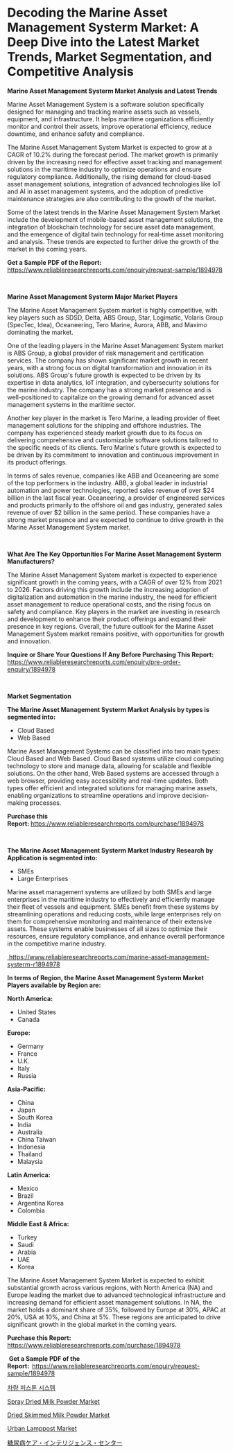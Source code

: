 <p><h1>Decoding the Marine Asset Management Systerm Market: A Deep Dive into the Latest Market Trends, Market Segmentation, and Competitive Analysis</h1></p><p><strong>Marine Asset Management Systerm Market Analysis and Latest Trends</strong></p>
<p><p>Marine Asset Management System is a software solution specifically designed for managing and tracking marine assets such as vessels, equipment, and infrastructure. It helps maritime organizations efficiently monitor and control their assets, improve operational efficiency, reduce downtime, and enhance safety and compliance.</p><p>The Marine Asset Management System Market is expected to grow at a CAGR of 10.2% during the forecast period. The market growth is primarily driven by the increasing need for effective asset tracking and management solutions in the maritime industry to optimize operations and ensure regulatory compliance. Additionally, the rising demand for cloud-based asset management solutions, integration of advanced technologies like IoT and AI in asset management systems, and the adoption of predictive maintenance strategies are also contributing to the growth of the market.</p><p>Some of the latest trends in the Marine Asset Management System Market include the development of mobile-based asset management solutions, the integration of blockchain technology for secure asset data management, and the emergence of digital twin technology for real-time asset monitoring and analysis. These trends are expected to further drive the growth of the market in the coming years.</p></p>
<p><strong>Get a Sample PDF of the Report:&nbsp;</strong> <a href="https://www.reliableresearchreports.com/enquiry/request-sample/1894978">https://www.reliableresearchreports.com/enquiry/request-sample/1894978</a></p>
<p>&nbsp;</p>
<p><strong>Marine Asset Management Systerm Major Market Players</strong></p>
<p><p>The Marine Asset Management System market is highly competitive, with key players such as SDSD, Delta, ABS Group, Star, Logimatic, Volaris Group (SpecTec, Idea), Oceaneering, Tero Marine, Aurora, ABB, and Maximo dominating the market.</p><p>One of the leading players in the Marine Asset Management System market is ABS Group, a global provider of risk management and certification services. The company has shown significant market growth in recent years, with a strong focus on digital transformation and innovation in its solutions. ABS Group's future growth is expected to be driven by its expertise in data analytics, IoT integration, and cybersecurity solutions for the marine industry. The company has a strong market presence and is well-positioned to capitalize on the growing demand for advanced asset management systems in the maritime sector.</p><p>Another key player in the market is Tero Marine, a leading provider of fleet management solutions for the shipping and offshore industries. The company has experienced steady market growth due to its focus on delivering comprehensive and customizable software solutions tailored to the specific needs of its clients. Tero Marine's future growth is expected to be driven by its commitment to innovation and continuous improvement in its product offerings.</p><p>In terms of sales revenue, companies like ABB and Oceaneering are some of the top performers in the industry. ABB, a global leader in industrial automation and power technologies, reported sales revenue of over $24 billion in the last fiscal year. Oceaneering, a provider of engineered services and products primarily to the offshore oil and gas industry, generated sales revenue of over $2 billion in the same period. These companies have a strong market presence and are expected to continue to drive growth in the Marine Asset Management System market.</p></p>
<p>&nbsp;</p>
<p><strong>What Are The Key Opportunities For Marine Asset Management Systerm Manufacturers?</strong></p>
<p><p>The Marine Asset Management System market is expected to experience significant growth in the coming years, with a CAGR of over 12% from 2021 to 2026. Factors driving this growth include the increasing adoption of digitalization and automation in the marine industry, the need for efficient asset management to reduce operational costs, and the rising focus on safety and compliance. Key players in the market are investing in research and development to enhance their product offerings and expand their presence in key regions. Overall, the future outlook for the Marine Asset Management System market remains positive, with opportunities for growth and innovation.</p></p>
<p><strong>Inquire or Share Your Questions If Any Before Purchasing This Report:</strong> <a href="https://www.reliableresearchreports.com/enquiry/pre-order-enquiry/1894978">https://www.reliableresearchreports.com/enquiry/pre-order-enquiry/1894978</a></p>
<p>&nbsp;</p>
<p><strong>Market Segmentation</strong></p>
<p><strong>The Marine Asset Management Systerm Market Analysis by types is segmented into:</strong></p>
<p><ul><li>Cloud Based</li><li>Web Based</li></ul></p>
<p><p>Marine Asset Management Systems can be classified into two main types: Cloud Based and Web Based. Cloud Based systems utilize cloud computing technology to store and manage data, allowing for scalable and flexible solutions. On the other hand, Web Based systems are accessed through a web browser, providing easy accessibility and real-time updates. Both types offer efficient and integrated solutions for managing marine assets, enabling organizations to streamline operations and improve decision-making processes.</p></p>
<p><strong>Purchase this Report:&nbsp;</strong><a href="https://www.reliableresearchreports.com/purchase/1894978">https://www.reliableresearchreports.com/purchase/1894978</a></p>
<p>&nbsp;</p>
<p><strong>The Marine Asset Management Systerm Market Industry Research by Application is segmented into:</strong></p>
<p><ul><li>SMEs</li><li>Large Enterprises</li></ul></p>
<p><p>Marine asset management systems are utilized by both SMEs and large enterprises in the maritime industry to effectively and efficiently manage their fleet of vessels and equipment. SMEs benefit from these systems by streamlining operations and reducing costs, while large enterprises rely on them for comprehensive monitoring and maintenance of their extensive assets. These systems enable businesses of all sizes to optimize their resources, ensure regulatory compliance, and enhance overall performance in the competitive marine industry.</p></p>
<p><a href="https://www.reliableresearchreports.com/marine-asset-management-systerm-r1894978">&nbsp;https://www.reliableresearchreports.com/marine-asset-management-systerm-r1894978</a></p>
<p><strong>In terms of Region, the Marine Asset Management Systerm Market Players available by Region are:</strong></p>
<p>
    <p> <strong> North America: </strong>
        <ul>
            <li>United States</li>
            <li>Canada</li>
        </ul>
        </p> 
    <p> <strong> Europe: </strong>
        <ul>
            <li>Germany</li>
            <li>France</li>
            <li>U.K.</li>
            <li>Italy</li>
            <li>Russia</li>
        </ul>
        </p> 
    <p> <strong> Asia-Pacific: </strong>
        <ul>
            <li>China</li>
            <li>Japan</li>
            <li>South Korea</li>
            <li>India</li>
            <li>Australia</li>
            <li>China Taiwan</li>
            <li>Indonesia</li>
            <li>Thailand</li>
            <li>Malaysia</li>
        </ul>
        </p> 
    <p> <strong> Latin America: </strong>
        <ul>
            <li>Mexico</li>
            <li>Brazil</li>
            <li>Argentina Korea</li>
            <li>Colombia</li>
        </ul>
        </p> 
    <p> <strong> Middle East & Africa: </strong>
        <ul>
            <li>Turkey</li>
            <li>Saudi</li>
            <li>Arabia</li>
            <li>UAE</li>
            <li>Korea</li>
        </ul>
    </p>
    </p>
<p><p>The Marine Asset Management System Market is expected to exhibit substantial growth across various regions, with North America (NA) and Europe leading the market due to advanced technological infrastructure and increasing demand for efficient asset management solutions. In NA, the market holds a dominant share of 35%, followed by Europe at 30%, APAC at 20%, USA at 10%, and China at 5%. These regions are anticipated to drive significant growth in the global market in the coming years.</p></p>
<p><strong>Purchase this Report: </strong><a href="https://www.reliableresearchreports.com/purchase/1894978">https://www.reliableresearchreports.com/purchase/1894978</a></p>
<p>&nbsp;<strong>Get a Sample PDF of the Report:&nbsp;&nbsp;</strong><a href="https://www.reliableresearchreports.com/enquiry/request-sample/1894978">https://www.reliableresearchreports.com/enquiry/request-sample/1894978</a></p>
<p><strong></strong></p>
<p><p><a href="https://github.com/royErdmtyan906778/Market-Research-Report-List-2/blob/main/6489931111276.md">차량 피스톤 시스템</a></p><p><a href="https://issuu.com/reportprime-2/docs/spray-dried-milk-powder-market-size-2030.pptx">Spray Dried Milk Powder Market</a></p><p><a href="https://issuu.com/reportprime-2/docs/dried-skimmed-milk-powder-market-size-2030.pptx">Dried Skimmed Milk Powder Market</a></p><p><a href="https://github.com/Glendatilghmankmgz0rbhwpy/Market-Research-Report-List-2/blob/main/urban-lamppost-market.md">Urban Lamppost Market</a></p><p><a href="https://github.com/ReyesKohler20231/Market-Research-Report-List-2/blob/main/2292359114927.md">糖尿病ケア・インテリジェンス・センター</a></p></p>